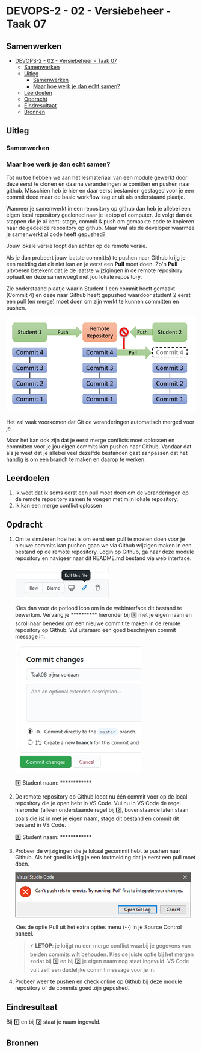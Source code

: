 # DEVOPS-2 - 02 - Versiebeheer - Taak 07

## Samenwerken

- [DEVOPS-2 - 02 - Versiebeheer - Taak 07](#devops-2---02---versiebeheer---taak-07)
  - [Samenwerken](#samenwerken)
  - [Uitleg](#uitleg)
    - [Samenwerken](#samenwerken-1)
    - [Maar hoe werk je dan echt samen?](#maar-hoe-werk-je-dan-echt-samen)
  - [Leerdoelen](#leerdoelen)
  - [Opdracht](#opdracht)
  - [Eindresultaat](#eindresultaat)
  - [Bronnen](#bronnen)

## Uitleg

### Samenwerken

### Maar hoe werk je dan echt samen?

Tot nu toe hebben we aan het lesmateriaal van een module gewerkt door deze eerst te clonen en daarna veranderingen te comitten en pushen naar github. Misschien heb je hier en daar eerst bestanden gestaged voor je een commit deed maar de basic workflow zag er uit als onderstaand plaatje.


Wanneer je samenwerkt in een repository op github dan heb je allebei een eigen local repository gecloned naar je laptop of computer. Je volgt dan de stappen die je al kent: stage, commit & push om gemaakte code te kopieren naar de gedeelde repository op github. Maar wat als de developer waarmee je samenwerkt al code heeft gepushed? 

Jouw lokale versie loopt dan achter op de remote versie.

Als je dan probeert jouw laatste commit(s) te pushen naar Github krijg je een melding dat dit niet kan en je eerst een **Pull** moet doen. Zo'n **Pull** uitvoeren betekent dat je de laatste wijzigingen in de remote repository ophaalt en deze samenvoegt met jou lokale repository. 

Zie onderstaand plaatje waarin Student 1 een commit heeft gemaakt (Commit 4) en deze naar Github heeft gepushed waardoor student 2 eerst een pull (en merge) moet doen om zijn werkt te kunnen committen en pushen.

![](img/git-samenwerken-op-een-branch.jpg)

Het zal vaak voorkomen dat Git de veranderingen automatisch merged voor je.

Maar het kan ook zijn dat je eerst merge conflicts moet oplossen en committen voor je jou eigen commits kan pushen naar Github. Vandaar dat als je weet dat je allebei veel dezelfde bestanden gaat aanpassen dat het handig is om een branch te maken en daarop te werken.

## Leerdoelen

1. Ik weet dat ik soms eerst een pull moet doen om de veranderingen op de remote repository samen te voegen met mijn lokale repository.
2. Ik kan een merge conflict oplossen 

## Opdracht

1.  Om te simuleren hoe het is om eerst een pull te moeten doen voor je nieuwe commits kan pushen gaan we via Github wijzigen maken in een bestand op de remote repository. Login op Github, ga naar deze module repository en navigeer naar dit README.md bestand via web interface. 

    ![](img/github-editfile-icons.jpg)

    Kies dan voor de potlood icon om in de webinterface dit bestand te bewerken. Vervang je ********** hieronder bij :one: met je eigen naam en scroll naar beneden om een nieuwe commit te maken in de remote repository op Github. Vul uiteraard een goed beschrijven commit message in.

    ![](img/github-commit.jpg)

    :one: Student naam: ************

2. De remote repository op Github loopt nu één commit voor op de local repository die je open hebt in VS Code. Vul nu in VS Code de regel hieronder (alleen onderstaande regel bij :two:, bovenstaande laten staan zoals die is) in met je eigen naam, stage dit bestand en commit dit bestand in VS Code.
   
    :two: Student naam: ************

3. Probeer de wijzigingen die je lokaal gecommit hebt te pushen naar Github. Als het goed is krijg je een foutmelding dat je eerst een pull moet doen. 
   
   ![](img/git-push-error.png)
   
   Kies de optie Pull uit het extra opties menu (···) in je Source Control paneel. 
   > :zap: **LETOP**: je krijgt nu een merge conflict waarbij je gegevens van beiden commits wilt behouden. Kies de juiste optie bij het mergen zodat bij :one: en bij :two: je eigen naam nog staat ingevuld. VS Code vult zelf een duidelijke commit message voor je in.

4. Probeer weer te pushen en check online op Github bij deze module repository of de commits goed zijn gepushed.

## Eindresultaat

Bij :one: en bij :two: staat je naam ingevuld.

## Bronnen